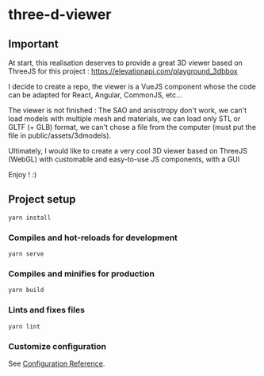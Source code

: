 # three-d-viewer

## Important
At start, this realisation deserves to provide a great 3D viewer based on ThreeJS for this project : https://elevationapi.com/playground_3dbbox

I decide to create a repo, the viewer is a VueJS component whose the code can be adapted for React, Angular, CommonJS, etc...

The viewer is not finished : The SAO and anisotropy don't work, we can't load models with multiple mesh and materials, we can load only STL or GLTF (+ GLB) format, we can't chose a file from the computer (must put the file in public/assets/3dmodels).

Ultimately, I would like to create a very cool 3D viewer based on ThreeJS (WebGL) with customable and easy-to-use JS components, with a GUI

Enjoy ! :)

## Project setup
```
yarn install
```

### Compiles and hot-reloads for development
```
yarn serve
```

### Compiles and minifies for production
```
yarn build
```

### Lints and fixes files
```
yarn lint
```

### Customize configuration
See [Configuration Reference](https://cli.vuejs.org/config/).
